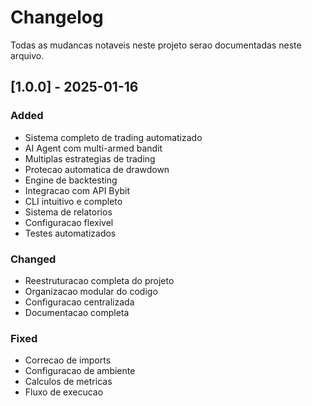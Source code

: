 # Changelog

Todas as mudancas notaveis neste projeto serao documentadas neste arquivo.

## [1.0.0] - 2025-01-16

### Added
- Sistema completo de trading automatizado
- AI Agent com multi-armed bandit
- Multiplas estrategias de trading
- Protecao automatica de drawdown
- Engine de backtesting
- Integracao com API Bybit
- CLI intuitivo e completo
- Sistema de relatorios
- Configuracao flexivel
- Testes automatizados

### Changed
- Reestruturacao completa do projeto
- Organizacao modular do codigo
- Configuracao centralizada
- Documentacao completa

### Fixed
- Correcao de imports
- Configuracao de ambiente
- Calculos de metricas
- Fluxo de execucao
